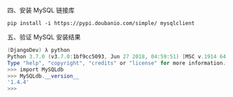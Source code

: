 
四、安装 MySQL 链接库

```shell
pip install -i https://pypi.doubanio.com/simple/ mysqlclient
```

五、验证 MySQL 安装结果

```powershell
(DjangoDev) λ python
Python 3.7.0 (v3.7.0:1bf9cc5093, Jun 27 2018, 04:59:51) [MSC v.1914 64 bit (AMD64)] on win32
Type "help", "copyright", "credits" or "license" for more information.
>>> import MySQLdb
>>> MySQLdb.__version__
'1.4.4'
>>>
```

